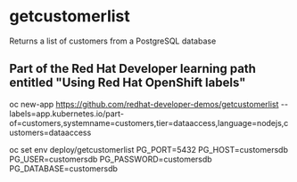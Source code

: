 # getcustomerlist
Returns a list of customers from a PostgreSQL database

## Part of the Red Hat Developer learning path entitled "Using Red Hat OpenShift labels"

oc new-app https://github.com/redhat-developer-demos/getcustomerlist --labels=app.kubernetes.io/part-of=customers,systemname=customers,tier=dataaccess,language=nodejs,customers=dataaccess

oc set env deploy/getcustomerlist PG_PORT=5432 PG_HOST=customersdb PG_USER=customersdb PG_PASSWORD=customersdb PG_DATABASE=customersdb